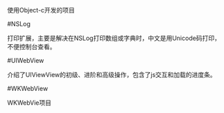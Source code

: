 

使用Object-c开发的项目

#NSLog

打印扩展，主要是解决在NSLog打印数组或字典时，中文是用Unicode码打印，不便控制台查看。

#UIWebView

介绍了UIViewView的初级、进阶和高级操作，包含了js交互和加载的进度条。

#WKWebView

WKWebVie项目